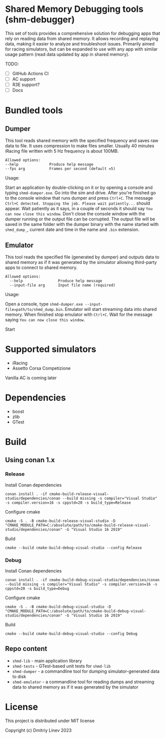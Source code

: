 # Shared Memory Debugging tools (shm-debugger)

This set of tools provides a comprehensive solution for debugging apps that rely on
reading data from shared memory. It allows recording and replaying data, making it easier
to analyze and troubleshoot issues. Primarily aimed for racing simulators,
but can be expanded to use with any app with similar usage pattern
(read data updated by app in shared memory).

TODO:

* [ ] GitHub Actions CI
* [ ] AC support
* [ ] R3E support?
* [ ] Docs

# Bundled tools

## Dumper

This tool reads shared memory with the specified frequency and saves
raw data to file. It uses compression to make files smaller. Usually
40 minutes iRacing file written with 5 Hz frequency is about 100MB.

```
Allowed options:
--help              Produce help message
--fps arg           Frames per second (default =5)
```

Usage:

Start an application by double-clicking on it or by opening a console and
typing `shmd-dumper.exe`. Go into the sim and drive. After you're finished
go to the console window that runs dumper and press `Ctrl+C`. The message
`Ctrl+C detected. Stopping the job. Please wait patiently...` should appear.
Wait patiently as it says, in a couple of seconds it should say
`You can now close this window`. Don't close the console window with the
dumper running or the output file can be corrupted. The output file will
be saved in the same folder with the dumper binary with the name started
with `shmd_dump_`, current date and time in the name and `.bin` extension.

## Emulator

This tool reads the specified file (generated by dumper) and outputs
data to shared memory as if it was generated by the simulator allowing
third-party apps to connect to shared memory.

```
Allowed options:
  --help                Produce help message
  --input-file arg      Input file name (required)
```

Usage:

Open a console, type `shmd-dumper.exe --input-file=path/to/shmd_dump.bin`.
Emulator will start streaming data into shared memory. When finished stop
emulator with `Ctrl+C`. Wait for the message saying `You can now close
this window`.

Start

# Supported simulators

- iRacing
- Assetto Corsa Competizione

Vanilla AC is coming later

# Dependencies

- boost
- zlib
- GTest

# Build

## Using conan 1.x

### Release

Install Conan dependencies

```
conan install . -if cmake-build-release-visual-studio/dependencies/conan --build missing -s compiler="Visual Studio" -s compiler.version=16 -s cppstd=20 -s build_type=Release
```

Configure cmake

```
cmake -S . -B cmake-build-release-visual-studio -D "CMAKE_MODULE_PATH=C:/absolute/path/to/cmake-build-release-visual-studio/dependencies/conan" -G "Visual Studio 16 2019"
```

Build

```
cmake --build cmake-build-debug-visual-studio --config Release
```

### Debug

Install Conan dependencies

```
conan install . -if cmake-build-debug-visual-studio/dependencies/conan --build missing -s compiler="Visual Studio" -s compiler.version=16 -s cppstd=20 -s build_type=Debug
```

Configure cmake

```
cmake -S . -B cmake-build-debug-visual-studio -D "CMAKE_MODULE_PATH=C:/absolute/path/to/cmake-build-debug-visual-studio/dependencies/conan" -G "Visual Studio 16 2019"
```

Build

```
cmake --build cmake-build-debug-visual-studio --config Debug
```

## Repo content

- `shmd-lib` - main application library
- `shmd-tests` - GTest-based unit tests for `shmd-lib`
- `shmd-dumper` - a commandline tool for dumping simulator-generated data to disk
- `shmd-emulator` - a commandline tool for reading dumps and streaming data to shared memory as if it
  was generated by the simulator

# License

This project is distributed under MIT license

Copyright (c) Dmitriy Linev 2023